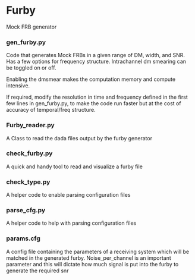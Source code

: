 # Furby
Mock FRB generator

### gen_furby.py

Code that generates Mock FRBs in a given range of DM, width, and SNR. Has a few options for frequency structure. Intrachannel dm smearing can be toggled on or off.

Enabling the dmsmear makes the computation memory and compute intensive. 

If required, modify the resolution in time and frequency defined in the first few lines in gen_furby.py, to make the code run faster but at the cost of accuracy of temporal/freq structure.

### Furby_reader.py

A Class to read the dada files output by the furby generator

### check_furby.py

A quick and handy tool to read and visualize a furby file

### check_type.py

A helper code to enable parsing configuration files

### parse_cfg.py

A helper code to help with parsing configuration files

### params.cfg

A config file containing the parameters of a receiving system which will be matched in the generated furby.
Noise_per_channel is an important parameter and this will dictate how much signal is put into the furby to generate the required snr
